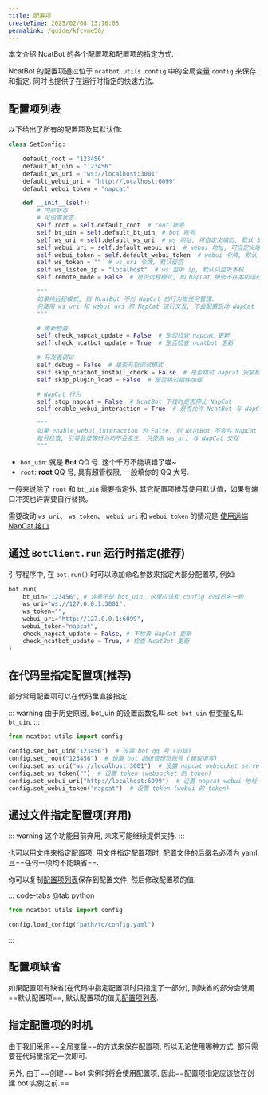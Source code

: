 ```yaml
---
title: 配置项
createTime: 2025/02/08 13:16:05
permalink: /guide/kfcvme50/
---
```


本文介绍 NcatBot 的各个配置项和配置项的指定方式.

NcatBot 的配置项通过位于 `ncatbot.utils.config` 中的全局变量 `config` 来保存和指定. 同时也提供了在运行时指定的快速方法.

## 配置项列表

以下给出了所有的配置项及其默认值:

```python
class SetConfig:

    default_root = "123456"
    default_bt_uin = "123456"
    default_ws_uri = "ws://localhost:3001"
    default_webui_uri = "http://localhost:6099"
    default_webui_token = "napcat"

    def __init__(self):
        # 内部状态
        # 可设置状态
        self.root = self.default_root  # root 账号
        self.bt_uin = self.default_bt_uin  # bot 账号
        self.ws_uri = self.default_ws_uri  # ws 地址, 可自定义端口, 默认 3001
        self.webui_uri = self.default_webui_uri  # webui 地址, 可自定义端口, 默认 6099
        self.webui_token = self.default_webui_token  # webui 令牌, 默认 napcat
        self.ws_token = ""  # ws_uri 令牌, 默认留空
        self.ws_listen_ip = "localhost"  # ws 监听 ip, 默认只监听本机
        self.remote_mode = False  # 是否远程模式, 即 NapCat 服务不在本机运行

        """
        如果纯远程模式, 则 NcatBot 不对 NapCat 的行为做任何管理.
        只使用 ws_uri 和 webui_uri 和 NapCat 进行交互, 不会配置启动 NapCat
        """

        # 更新检查
        self.check_napcat_update = False  # 是否检查 napcat 更新
        self.check_ncatbot_update = True  # 是否检查 ncatbot 更新

        # 开发者调试
        self.debug = False  # 是否开启调试模式
        self.skip_ncatbot_install_check = False  # 是否跳过 napcat 安装检查
        self.skip_plugin_load = False  # 是否跳过插件加载

        # NapCat 行为
        self.stop_napcat = False  # NcatBot 下线时是否停止 NapCat
        self.enable_webui_interaction = True  # 是否允许 NcatBot 与 NapCat webui 交互

        """
        如果 enable_webui_interaction 为 False, 则 NcatBot 不会与 NapCat webui 交互
        账号检查, 引导登录等行为均不会发生, 只使用 ws_uri 与 NapCat 交互
        """
```

- `bot_uin`: 就是 **Bot** QQ 号. 这个千万不能填错了喵~
- `root`: **root** QQ 号, 具有超管权限, 一般填你的 QQ 大号.

一般来说除了 `root` 和 `bt_uin` 需要指定外, 其它配置项推荐使用默认值，如果有端口冲突也许需要自行替换。

需要改动 `ws_uri`、 `ws_token`、 `webui_uri` 和 `webui_token` 的情况是 [使用远端 NapCat 接口](../5.%20杂项/2.%20使用远端%20napcat%20接口.md).

## 通过 `BotClient.run` 运行时指定(推荐)

引导程序中, 在 `bot.run()` 时可以添加命名参数来指定大部分配置项, 例如:

```python
bot.run(
    bt_uin="123456", # 注意不是 bot_uin, 这里应该和 config 的成员名一致
    ws_uri="ws://127.0.0.1:3001",
    ws_token="",
    webui_uri="http://127.0.0.1:6099",
    webui_token="napcat",
    check_napcat_update = False, # 不检查 NapCat 更新
    check_ncatbot_update = True, # 检查 NcatBot 更新
)
```

## 在代码里指定配置项(推荐)

部分常用配置项可以在代码里直接指定.

::: warning
由于历史原因, bot_uin 的设置函数名叫 `set_bot_uin` 但变量名叫 `bt_uin`.
:::

```python
from ncatbot.utils import config

config.set_bot_uin("123456")  # 设置 bot qq 号 (必填)
config.set_root("123456")  # 设置 bot 超级管理员账号 (建议填写)
config.set_ws_uri("ws://localhost:3001")  # 设置 napcat websocket server 地址
config.set_ws_token("")  # 设置 token (websocket 的 token)
config.set_webui_uri("http://localhost:6099")  # 设置 napcat webui 地址
config.set_webui_token("napcat")  # 设置 token (webui 的 token)
```

## 通过文件指定配置项(弃用)

::: warning
这个功能目前弃用, 未来可能继续提供支持.
:::

也可以用文件来指定配置项, 用文件指定配置项时, 配置文件的后缀名必须为 yaml. 且==任何一项均不能缺省==.

你可以复制[配置项列表](#配置项列表)保存到配置文件, 然后修改配置项的值.

::: code-tabs
@tab python

```python
from ncatbot.utils import config

config.load_config("path/to/config.yaml")
```

:::

## 配置项缺省

如果配置项有缺省(在代码中指定配置项时只指定了一部分), 则缺省的部分会使用==默认配置项==, 默认配置项的值见[配置项列表](#配置项列表).


## 指定配置项的时机

由于我们采用==全局变量==的方式来保存配置项, 所以无论使用哪种方式, 都只需要在代码里指定一次即可.

另外, 由于==创建== bot 实例时将会使用配置项, 因此==配置项指定应该放在创建 bot 实例之前.==


